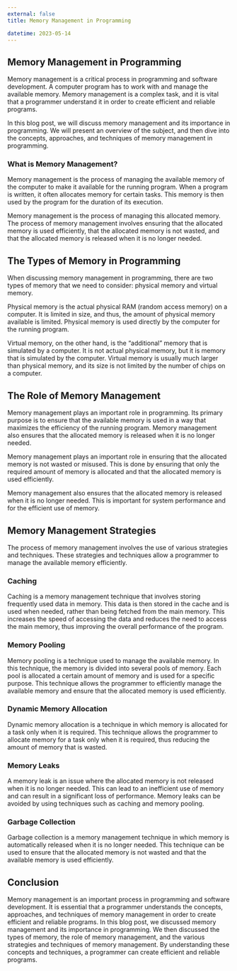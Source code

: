 ```yaml
---
external: false
title: Memory Management in Programming

datetime: 2023-05-14
---
```



## Memory Management in Programming 

Memory management is a critical process in programming and software development. A computer program has to work with and manage the available memory. Memory management is a complex task, and it is vital that a programmer understand it in order to create efficient and reliable programs.

In this blog post, we will discuss memory management and its importance in programming. We will present an overview of the subject, and then dive into the concepts, approaches, and techniques of memory management in programming. 

### What is Memory Management? 

Memory management is the process of managing the available memory of the computer to make it available for the running program. When a program is written, it often allocates memory for certain tasks. This memory is then used by the program for the duration of its execution.

Memory management is the process of managing this allocated memory. The process of memory management involves ensuring that the allocated memory is used efficiently, that the allocated memory is not wasted, and that the allocated memory is released when it is no longer needed. 

## The Types of Memory in Programming

When discussing memory management in programming, there are two types of memory that we need to consider: physical memory and virtual memory. 

Physical memory is the actual physical RAM (random access memory) on a computer. It is limited in size, and thus, the amount of physical memory available is limited. Physical memory is used directly by the computer for the running program. 

Virtual memory, on the other hand, is the “additional” memory that is simulated by a computer. It is not actual physical memory, but it is memory that is simulated by the computer. Virtual memory is usually much larger than physical memory, and its size is not limited by the number of chips on a computer. 

## The Role of Memory Management

Memory management plays an important role in programming. Its primary purpose is to ensure that the available memory is used in a way that maximizes the efficiency of the running program. Memory management also ensures that the allocated memory is released when it is no longer needed.

Memory management plays an important role in ensuring that the allocated memory is not wasted or misused. This is done by ensuring that only the required amount of memory is allocated and that the allocated memory is used efficiently. 

Memory management also ensures that the allocated memory is released when it is no longer needed. This is important for system performance and for the efficient use of memory. 

## Memory Management Strategies

The process of memory management involves the use of various strategies and techniques. These strategies and techniques allow a programmer to manage the available memory efficiently.

### Caching

Caching is a memory management technique that involves storing frequently used data in memory. This data is then stored in the cache and is used when needed, rather than being fetched from the main memory. This increases the speed of accessing the data and reduces the need to access the main memory, thus improving the overall performance of the program. 

### Memory Pooling

Memory pooling is a technique used to manage the available memory. In this technique, the memory is divided into several pools of memory. Each pool is allocated a certain amount of memory and is used for a specific purpose. This technique allows the programmer to efficiently manage the available memory and ensure that the allocated memory is used efficiently. 

### Dynamic Memory Allocation

Dynamic memory allocation is a technique in which memory is allocated for a task only when it is required. This technique allows the programmer to allocate memory for a task only when it is required, thus reducing the amount of memory that is wasted. 

### Memory Leaks

A memory leak is an issue where the allocated memory is not released when it is no longer needed. This can lead to an inefficient use of memory and can result in a significant loss of performance. Memory leaks can be avoided by using techniques such as caching and memory pooling. 

### Garbage Collection

Garbage collection is a memory management technique in which memory is automatically released when it is no longer needed. This technique can be used to ensure that the allocated memory is not wasted and that the available memory is used efficiently. 

## Conclusion 

Memory management is an important process in programming and software development. It is essential that a programmer understands the concepts, approaches, and techniques of memory management in order to create efficient and reliable programs. In this blog post, we discussed memory management and its importance in programming. We then discussed the types of memory, the role of memory management, and the various strategies and techniques of memory management. By understanding these concepts and techniques, a programmer can create efficient and reliable programs.
